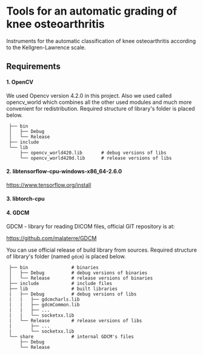 # Tools for an automatic grading of knee osteoarthritis

Instruments for the automatic classification of knee osteoarthritis according to the Kellgren-Lawrence scale.

## Requirements
#### 1. OpenCV

We used Opencv version 4.2.0 in this project. Also we used called opencv_world which combines all the other used modules and much more convenient for redistribution. Required structure of library's folder is placed below.
```
 ├── bin                
 │   ├── Debug          
 │   └── Release        
 ├── include           
 └── lib 
     ├── opencv_world420.lib       # debug versions of libs
     └── opencv_world420d.lib      # release versions of libs
```

#### 2. libtensorflow-cpu-windows-x86_64-2.6.0

https://www.tensorflow.org/install

#### 3. libtorch-cpu

#### 4. GDCM

GDCM - library for reading DICOM files, official GIT repository is at:

https://github.com/malaterre/GDCM

You can use official release of build library from sources. Required structure of library's folder (named `gdcm`) is placed below.
```
 ├── bin                # binaries
 │   ├── Debug          # debug versions of binaries
 │   └── Release        # release versions of binaries
 ├── include            # include files
 ├── lib                # built libraries
 |   ├── Debug          # debug versions of libs
 |   |   ├── gdcmcharls.lib
 |   |   ├── gdcmCommon.lib
 |   |   ├── ...
 |   |   └── socketxx.lib
 |   └── Release        # release versions of libs
 |       ├── ...
 |       └── socketxx.lib
 └── share              # internal GDCM's files
     ├── Debug          
     └── Release        
```
